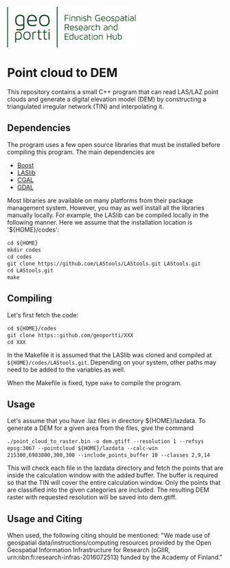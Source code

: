 <img src="https://github.com/geoportti/Logos/blob/master/geoportti_logo_300px.png">

# Point cloud to DEM

This repository contains a small C++ program that can read LAS/LAZ point clouds
and generate a digital elevation model (DEM) by constructing a triangulated
irregular network (TIN) and interpolating it.

## Dependencies

The program uses a few open source libraries that must be installed before
compiling this program. The main dependencies are

- [Boost](https://www.boost.org)
- [LASlib](https://github.com/LAStools/LAStools/tree/master/LASlib)
- [CGAL](https://www.cgal.org)
- [GDAL](https://gdal.org)

Most libraries are available on many platforms from their package management
system. However, you may as well install all the libraries manually locally. For
example, the LASlib can be compiled locally in the following manner. Here we assume
that the installation location is '${HOME}/codes':
```
cd ${HOME}
mkdir codes
cd codes
git clone https://github.com/LAStools/LAStools.git LAStools.git
cd LAStools.git
make
```

## Compiling

Let's first fetch the code:
```
cd ${HOME}/codes
git clone https::github.com/geoportti/XXX
cd XXX
```
In the Makefile it is assumed that the LASlib was cloned and compiled at
`${HOME}/codes/LAStools.git`. Depending on your system, other paths may need to
be added to the variables as well.

When the Makefile is fixed, type `make` to compile the program.

## Usage

Let's assume that you have .laz files in directory ${HOME}/lazdata. To generate
a DEM for a given area from the files, give the command
```
./point_cloud_to_raster.bin -o dem.gtiff --resolution 1 --refsys epsg:3067 --pointcloud ${HOME}/lazdata --calc-win 215300,6983800,300,300 --include_points_buffer 10 --classes 2,9,14
```
This will check each file in the lazdata directory and fetch the points that are
inside the calculation window with the added buffer. The buffer is required so
that the TIN will cover the entire calculation window. Only the points that are
classified into the given categories are included. The resulting DEM raster with
requested resolution will be saved into dem.gtiff.

## Usage and Citing
When used, the following citing should be mentioned: "We made use of geospatial
data/instructions/computing resources provided by the Open Geospatial
Information Infrastructure for Research (oGIIR,
urn:nbn:fi:research-infras-2016072513) funded by the Academy of Finland."
